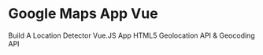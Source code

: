 # Google Maps App Vue
Build A Location Detector Vue.JS App HTML5 Geolocation API &amp; Geocoding API
